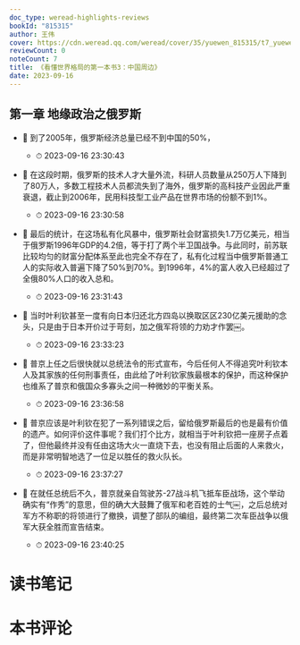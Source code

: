 ```yaml
---
doc_type: weread-highlights-reviews
bookId: "815315"
author: 王伟
cover: https://cdn.weread.qq.com/weread/cover/35/yuewen_815315/t7_yuewen_8153151678776304.jpg
reviewCount: 0
noteCount: 7
title: 《看懂世界格局的第一本书3：中国周边》
date: 2023-09-16
---
```



## 第一章 地缘政治之俄罗斯


- 📌 到了2005年，俄罗斯经济总量已经不到中国的50%， 
    - ⏱ 2023-09-16 23:30:43 

- 📌 在这段时期，俄罗斯的技术人才大量外流，科研人员数量从250万人下降到了80万人，多数工程技术人员都流失到了海外，俄罗斯的高科技产业因此严重衰退，截止到2006年，民用科技型工业产品在世界市场的份额不到1%。 
    - ⏱ 2023-09-16 23:30:58 

- 📌 最后的统计，在这场私有化风暴中，俄罗斯社会财富损失1.7万亿美元，相当于俄罗斯1996年GDP的4.2倍，等于打了两个半卫国战争。与此同时，前苏联比较均匀的财富分配体系至此也完全不存在了，私有化过程当中俄罗斯普通工人的实际收入普遍下降了50%到70%。到1996年，4%的富人收入已经超过了全俄80%人口的收入总和。 
    - ⏱ 2023-09-16 23:31:43 

- 📌 当时叶利钦甚至一度有向日本归还北方四岛以换取区区230亿美元援助的念头，只是由于日本开价过于苛刻，加之俄军将领的力劝才作罢￼。 
    - ⏱ 2023-09-16 23:33:23 

- 📌 普京上任之后很快就以总统法令的形式宣布，今后任何人不得追究叶利钦本人及其家族的任何刑事责任，由此给了叶利钦家族最根本的保护，而这种保护也维系了普京和俄国众多寡头之间一种微妙的平衡关系。 
    - ⏱ 2023-09-16 23:36:58 

- 📌 普京应该是叶利钦在犯了一系列错误之后，留给俄罗斯最后的也是最有价值的遗产。如何评价这件事呢？我们打个比方，就相当于叶利钦把一座房子点着了，但他最终并没有任由这场大火一直烧下去，也没有阻止后面的人来救火，而是非常明智地选了一位足以胜任的救火队长。 
    - ⏱ 2023-09-16 23:37:27 

- 📌 在就任总统后不久，普京就亲自驾驶苏-27战斗机飞抵车臣战场，这个举动确实有“作秀”的意思，但的确大大鼓舞了俄军和老百姓的士气￼，之后总统对军方不称职的将领进行了撤换，调整了部队的编组，最终第二次车臣战争以俄军大获全胜而宣告结束。 
    - ⏱ 2023-09-16 23:40:25 

# 读书笔记


# 本书评论
